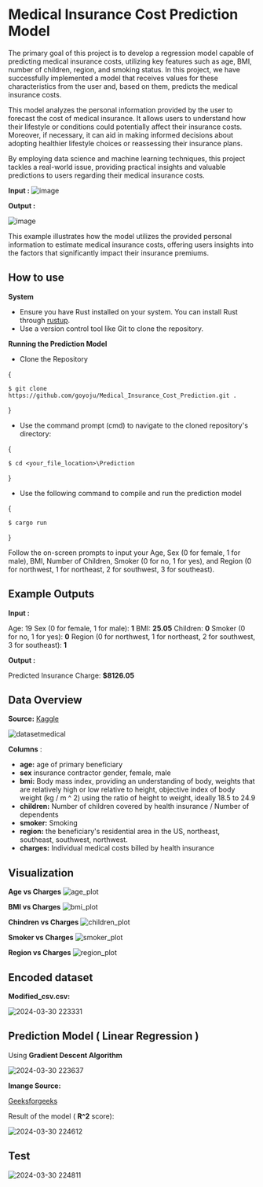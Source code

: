 # Medical Insurance Cost Prediction Model

The primary goal of this project is to develop a regression model capable of predicting medical insurance costs, utilizing key features such as age, BMI, number of children, region, and smoking status. In this project, we have successfully implemented a model that receives values for these characteristics from the user and, based on them, predicts the medical insurance costs.

This model analyzes the personal information provided by the user to forecast the cost of medical insurance. It allows users to understand how their lifestyle or conditions could potentially affect their insurance costs. Moreover, if necessary, it can aid in making informed decisions about adopting healthier lifestyle choices or reassessing their insurance plans.

By employing data science and machine learning techniques, this project tackles a real-world issue, providing practical insights and valuable predictions to users regarding their medical insurance costs.

**Input :**
![image](https://github.com/goyoju/Medical_Insurance_Cost_Prediction/assets/61122366/e9c3f347-c1b1-4646-a9a8-6040725dd63c)

**Output :**

![image](https://github.com/goyoju/Medical_Insurance_Cost_Prediction/assets/61122366/1d9ae59f-8273-4078-b17f-3efdbbadbe66)

This example illustrates how the model utilizes the provided personal information to estimate medical insurance costs, offering users insights into the factors that significantly impact their insurance premiums.

## How to use

**System**
- Ensure you have Rust installed on your system. You can install Rust through [rustup](https://www.rust-lang.org/tools/install).
- Use a version control tool like Git to clone the repository.

**Running the Prediction Model**
- Clone the Repository

{

    $ git clone https://github.com/goyoju/Medical_Insurance_Cost_Prediction.git .
}

- Use the command prompt (cmd) to navigate to the cloned repository's directory:
 
{

    $ cd <your_file_location>\Prediction
}

- Use the following command to compile and run the prediction model

{

    $ cargo run
}

Follow the on-screen prompts to input your Age, Sex (0 for female, 1 for male), BMI, Number of Children, Smoker (0 for no, 1 for yes), and Region (0 for northwest, 1 for northeast, 2 for southwest, 3 for southeast).

## Example Outputs
**Input :**

Age: 19
Sex (0 for female, 1 for male): **1**
BMI: **25.05**
Children: **0**
Smoker (0 for no, 1 for yes): **0**
Region (0 for northwest, 1 for northeast, 2 for southwest, 3 for southeast): **1**

**Output :**

Predicted Insurance Charge: **$8126.05**


## Data Overview
**Source:** [Kaggle](https://www.kaggle.com/datasets/mirichoi0218/insurance/data)

![datasetmedical](https://github.com/goyoju/Earthquake_Data_Visualization/assets/61122366/da728c9b-7236-490e-85bc-a81b181ee26c)

**Columns** : 
- **age:** age of primary beneficiary
-  **sex** insurance contractor gender, female, male
-  **bmi:** Body mass index, providing an understanding of body, weights that are relatively high or low relative to height, objective index of body weight (kg / m ^ 2) using the ratio of height to weight, ideally 18.5 to 24.9
-  **children:** Number of children covered by health insurance / Number of dependents
-  **smoker:** Smoking
-  **region:** the beneficiary's residential area in the US, northeast, southeast, southwest, northwest.
-  **charges:**  Individual medical costs billed by health insurance

## Visualization
**Age vs Charges**
![age_plot](https://github.com/goyoju/Earthquake_Data_Visualization/assets/61122366/f20b0a0b-5b2e-4a75-b9db-d20e72724652)

**BMI vs Charges**
![bmi_plot](https://github.com/goyoju/Earthquake_Data_Visualization/assets/61122366/d3075c01-14e9-4a4d-8b86-849c625f5294)

**Chindren vs Charges**
![children_plot](https://github.com/goyoju/Earthquake_Data_Visualization/assets/61122366/fb13cbce-bdea-4823-b537-4173e2f61761)

**Smoker vs Charges**
![smoker_plot](https://github.com/goyoju/Earthquake_Data_Visualization/assets/61122366/89feb21c-6337-4a18-9b5f-19cabd9e7e2a)

**Region vs Charges**
![region_plot](https://github.com/goyoju/Earthquake_Data_Visualization/assets/61122366/60472e96-0ab0-4c9a-b68c-3424a2aca4f5)

## Encoded dataset
**Modified_csv.csv:**

![2024-03-30 223331](https://github.com/goyoju/Earthquake_Data_Visualization/assets/61122366/faa6f2a3-943a-4d48-ab45-6dae5544ed94)


## Prediction Model ( Linear Regression )
Using **Gradient Descent Algorithm**

![2024-03-30 223637](https://github.com/goyoju/Earthquake_Data_Visualization/assets/61122366/572a33ee-3ced-49a5-82c4-32eb434d8d11)

**Imange Source:**

[Geeksforgeeks](https://www.geeksforgeeks.org/gradient-descent-in-linear-regression/)

Result of the model ( **R^2** score):

![2024-03-30 224612](https://github.com/goyoju/Earthquake_Data_Visualization/assets/61122366/82ac5531-80ee-4221-b984-f17574520069)

## Test

![2024-03-30 224811](https://github.com/goyoju/Earthquake_Data_Visualization/assets/61122366/165508fa-6562-41a3-a525-a74cae9dc56c)
